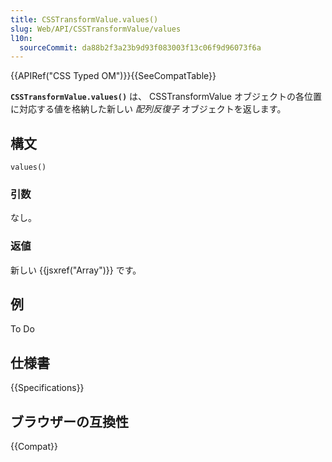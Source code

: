 ```yaml
---
title: CSSTransformValue.values()
slug: Web/API/CSSTransformValue/values
l10n:
  sourceCommit: da88b2f3a23b9d93f083003f13c06f9d96073f6a
---
```


{{APIRef("CSS Typed OM")}}{{SeeCompatTable}}

**`CSSTransformValue.values()`** は、 CSSTransformValue オブジェクトの各位置に対応する値を格納した新しい _配列反復子_ オブジェクトを返します。

## 構文

```js-nolint
values()
```

### 引数

なし。

### 返値

新しい {{jsxref("Array")}} です。

## 例

To Do

## 仕様書

{{Specifications}}

## ブラウザーの互換性

{{Compat}}
